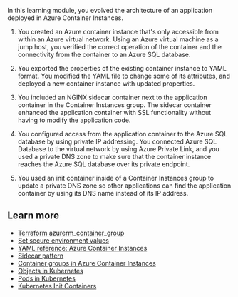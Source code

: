 In this learning module, you evolved the architecture of an application deployed in Azure Container Instances.

1. You created an Azure container instance that's only accessible from within an Azure virtual network. Using an Azure virtual machine as a jump host, you verified the correct operation of the container and the connectivity from the container to an Azure SQL database.

1. You exported the properties of the existing container instance to YAML format. You modified the YAML file to change some of its attributes, and deployed a new container instance with updated properties.

1. You included an NGINX sidecar container next to the application container in the Container Instances group. The sidecar container enhanced the application container with SSL functionality without having to modify the application code.

1. You configured access from the application container to the Azure SQL database by using private IP addressing. You connected Azure SQL Database to the virtual network by using Azure Private Link, and you used a private DNS zone to make sure that the container instance reaches the Azure SQL database over its private endpoint.

1. You used an init container inside of a Container Instances group to update a private DNS zone so other applications can find the application container by using its DNS name instead of its IP address.

## Learn more

- [Terraform azurerm_container_group](https://registry.terraform.io/providers/hashicorp/azurerm/latest/docs/resources/container_group)
- [Set secure environment values](/azure/container-instances/container-instances-environment-variables#secure-values)
- [YAML reference: Azure Container Instances](/azure/container-instances/container-instances-reference-yaml)
- [Sidecar pattern](/azure/architecture/patterns/sidecar) 
- [Container groups in Azure Container Instances](/azure/container-instances/container-instances-container-groups)
- [Objects in Kubernetes](https://kubernetes.io/docs/concepts/overview/working-with-objects/kubernetes-objects/)
- [Pods in Kubernetes](https://kubernetes.io/docs/concepts/workloads/pods/)
- [Kubernetes Init Containers](https://kubernetes.io/docs/concepts/workloads/pods/init-containers/)
